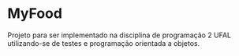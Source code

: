 # MyFood
Projeto para ser implementado na disciplina de programação 2 UFAL utilizando-se de testes e programação orientada a objetos.
